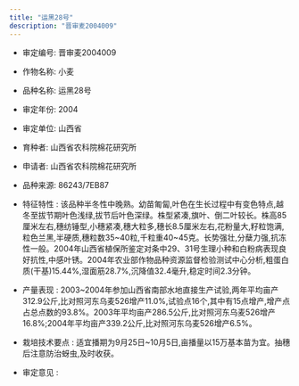 ```yaml
---
title: "运黑28号"
description: "晋审麦2004009"
---
```

* 审定编号:  晋审麦2004009

*  作物名称:  小麦

*  品种名称:  运黑28号

*  审定年份:  2004

*  审定单位:  山西省

* 育种者:  山西省农科院棉花研究所

*  申请者:  山西省农科院棉花研究所

*  品种来源:  86243/7EB87

*  特征特性 : 
该品种半冬性中晚熟。幼苗匍匐,叶色在生长过程中有变色特点,越冬至拔节期叶色浅绿,拔节后叶色深绿。株型紧凑,旗叶、倒二叶较长。株高85厘米左右,穗纺锤型,小穗紧凑,穗大粒多,穗长8.5厘米左右,花粉量大,籽粒饱满,粒色兰黑,半硬质,穗粒数35~40粒,千粒重40~45克。长势强壮,分蘖力强,抗冻性一般。2004年山西省植保所鉴定对条中29、31号生理小种和白粉病表现良好抗性,中感叶锈。2004年农业部作物品种资源监督检验测试中心分析,粗蛋白质(干基)15.44%,湿面筋28.7%,沉降值32.4毫升,稳定时间2.3分钟。
 
*  产量表现 : 
2003~2004年参加山西省南部水地直接生产试验,两年平均亩产312.9公斤,比对照河东乌麦526增产11.0%,试验点16个,其中有15点增产,增产点占总点数的93.8%。2003年平均亩产286.5公斤,比对照河东乌麦526增产16.8%;2004年平均亩产339.2公斤,比对照河东乌麦526增产6.5%。

*  栽培技术要点 : 
适宜播期为9月25日~10月5日,亩播量以15万基本苗为宜。抽穗后注意防治蚜虫,及时收获。

*  审定意见 : 

